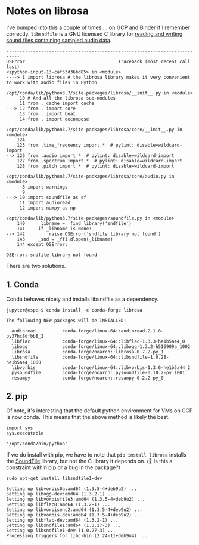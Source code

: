 # Notes on librosa

I've bumped into this a couple of times ... on GCP and Binder if I remember
correctly. ```libsndfile``` is a GNU licensed C library for [reading and writing sound files containing sampled audio data](https://github.com/erikd/libsndfile).

```
---------------------------------------------------------------------------
OSError                                   Traceback (most recent call last)
<ipython-input-13-caf53d36bd85> in <module>
----> 1 import librosa # the librosa library makes it very convenient to work with audio files in Python

/opt/conda/lib/python3.7/site-packages/librosa/__init__.py in <module>
     10 # And all the librosa sub-modules
     11 from ._cache import cache
---> 12 from . import core
     13 from . import beat
     14 from . import decompose

/opt/conda/lib/python3.7/site-packages/librosa/core/__init__.py in <module>
    124 
    125 from .time_frequency import *  # pylint: disable=wildcard-import
--> 126 from .audio import *  # pylint: disable=wildcard-import
    127 from .spectrum import *  # pylint: disable=wildcard-import
    128 from .pitch import *  # pylint: disable=wildcard-import

/opt/conda/lib/python3.7/site-packages/librosa/core/audio.py in <module>
      8 import warnings
      9 
---> 10 import soundfile as sf
     11 import audioread
     12 import numpy as np

/opt/conda/lib/python3.7/site-packages/soundfile.py in <module>
    140     _libname = _find_library('sndfile')
    141     if _libname is None:
--> 142         raise OSError('sndfile library not found')
    143     _snd = _ffi.dlopen(_libname)
    144 except OSError:

OSError: sndfile library not found
```

There are two solutions.

## 1. Conda

Conda behaves nicely and installs libsndfile as a dependency.

```
jupyter@esp:~$ conda install -c conda-forge librosa

The following NEW packages will be INSTALLED:

  audioread          conda-forge/linux-64::audioread-2.1.8-py37hc8dfbb8_2
  libflac            conda-forge/linux-64::libflac-1.3.3-he1b5a44_0
  libogg             conda-forge/linux-64::libogg-1.3.2-h516909a_1002
  librosa            conda-forge/noarch::librosa-0.7.2-py_1
  libsndfile         conda-forge/linux-64::libsndfile-1.0.28-he1b5a44_1000
  libvorbis          conda-forge/linux-64::libvorbis-1.3.6-he1b5a44_2
  pysoundfile        conda-forge/noarch::pysoundfile-0.10.2-py_1001
  resampy            conda-forge/noarch::resampy-0.2.2-py_0
  ```

## 2. pip

Of note, it's interesting that the default python environment for VMs on GCP is
now conda. This means that the above method is likely the best.

```
import sys
sys.executable

'/opt/conda/bin/python'
```

If we do install with pip, we have to note that ```pip install librosa``` installs the [SoundFile](https://pypi.org/project/SoundFile/) library, but not the C library it depends on. (🤦 Is this a constraint within pip or a bug in the package?)

```
sudo apt-get install libsndfile1-dev

Setting up libvorbis0a:amd64 (1.3.5-4+deb9u2) ...
Setting up libogg-dev:amd64 (1.3.2-1) ...
Setting up libvorbisfile3:amd64 (1.3.5-4+deb9u2) ...
Setting up libflac8:amd64 (1.3.2-1) ...
Setting up libvorbisenc2:amd64 (1.3.5-4+deb9u2) ...
Setting up libvorbis-dev:amd64 (1.3.5-4+deb9u2) ...
Setting up libflac-dev:amd64 (1.3.2-1) ...
Setting up libsndfile1:amd64 (1.0.27-3) ...
Setting up libsndfile1-dev (1.0.27-3) ...
Processing triggers for libc-bin (2.24-11+deb9u4) ...
```
